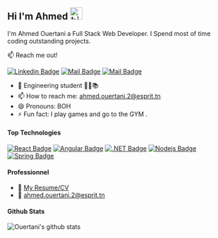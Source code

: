 ## Hi I'm Ahmed <img src="https://user-images.githubusercontent.com/1303154/88677602-1635ba80-d120-11ea-84d8-d263ba5fc3c0.gif" width="28px" alt="hi">

I'm Ahmed Ouertani a Full Stack Web Developer. I Spend most of time coding outstanding projects.

:mailbox: Reach me out!

 [![Linkedin Badge](https://img.shields.io/badge/-Ahmed-0e76a8?style=flat&labelColor=0e76a8&logo=linkedin&logoColor=white)](https://www.linkedin.com/in/ahmedouertani/) [![Mail Badge](https://img.shields.io/badge/-@AhmedOuertani_-e84393?style=flat&labelColor=e84393&logo=instagram&logoColor=white)](https://www.instagram.com/ahmed.ouertani_/) [![Mail Badge](https://img.shields.io/badge/-AhmedOuertani-c0392b?style=flat&labelColor=c0392b&logo=gmail&logoColor=white)](mailto:ahmed.ouertani.2@esprit.tn)


- 🔭 Engineering student 👨‍💻📚
- 📫 How to reach me: ahmed.ouertani.2@esprit.tn
- 😄 Pronouns: BOH
- ⚡ Fun fact: I play games and go to the GYM .

#### Top Technologies


[![React Badge](https://img.shields.io/badge/-React-61DBFB?style=for-the-badge&labelColor=black&logo=react&logoColor=61DBFB)](#) [![Angular Badge](https://img.shields.io/badge/-Angular-F0DB4F?style=for-the-badge&labelColor=black&logo=Angular&logoColor=F0DB4F)](#) [![.NET Badge](https://img.shields.io/badge/-.NET-007acc?style=for-the-badge&labelColor=black&logo=.NET&logoColor=007acc)](#) [![Nodejs Badge](https://img.shields.io/badge/-Nodejs-3C873A?style=for-the-badge&labelColor=black&logo=node.js&logoColor=3C873A)](#) [![Spring Badge](https://img.shields.io/badge/-Spring-e535ab?style=for-the-badge&labelColor=black&logo=spring&logoColor=e535ab)](#)

#### Professionnel
- :paperclip: [My Resume/CV](https://github.com/ahmedouertani/cv/blob/main/ahmed%20ouertani.png)
- :email: ahmed.ouertani.2@esprit.tn

#### Github Stats

![Ouertani's github stats](https://github-readme-stats.vercel.app/api?username=ahmedouertani&count_private=true&theme=tokyonight&hide=contribs,prs)



<!--
**ahmedouertani/ahmedouertani** is a ✨ _special_ ✨ repository because its `README.md` (this file) appears on your GitHub profile.

Here are some ideas to get you started:

- 🔭 I’m currently working on ...
- 🌱 I’m currently learning ...
- 👯 I’m looking to collaborate on ...
- 🤔 I’m looking for help with ...
- 💬 Ask me about ...
- 📫 How to reach me: ...
- 😄 Pronouns: ...
- ⚡ Fun fact: ...
-->
